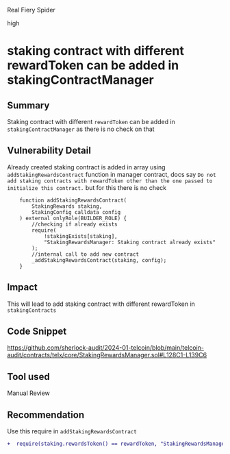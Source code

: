 Real Fiery Spider

high

# staking contract with different rewardToken can be added in stakingContractManager

## Summary
Staking contract with different `rewardToken` can be added in `stakingContractManager` as there is no check on that

## Vulnerability Detail
Already created staking contract is added in array using `addStakingRewardsContract` function in manager contract, docs say `Do not add staking contracts with rewardToken other than the one passed to initialize this contract.` but for this there is no check
```solidity
    function addStakingRewardsContract(
        StakingRewards staking,
        StakingConfig calldata config
    ) external onlyRole(BUILDER_ROLE) {
        //checking if already exists
        require(
            !stakingExists[staking],
            "StakingRewardsManager: Staking contract already exists"
        );
        //internal call to add new contract
        _addStakingRewardsContract(staking, config);
    }
```


## Impact
This will lead to add staking contract with different rewardToken in `stakingContracts`

## Code Snippet
https://github.com/sherlock-audit/2024-01-telcoin/blob/main/telcoin-audit/contracts/telx/core/StakingRewardsManager.sol#L128C1-L139C6


## Tool used
Manual Review

## Recommendation
Use this require in `addStakingRewardsContract`
```diff
+  require(staking.rewardsToken() == rewardToken, "StakingRewardsManager: Reward token don't match");
```